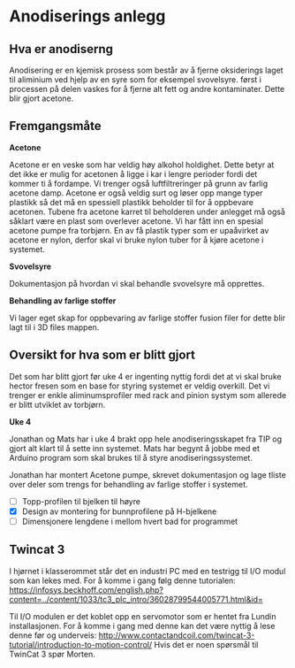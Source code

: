# Anodiserings anlegg

## Hva er anodiserng

Anodisering er en kjemisk prosess som består av å fjerne oksiderings laget til aliminium ved hjelp av en syre som for eksempel svovelsyre. først i processen på delen vaskes for å fjerne alt fett og andre kontaminater. Dette blir gjort acetone.

## Fremgangsmåte

**Acetone**

Acetone er en veske som har veldig høy alkohol holdighet. Dette betyr at det ikke er mulig for acetonen å ligge i kar i lengre perioder fordi det kommer ti å fordampe. Vi trenger også luftfiltreringer på grunn av farlig acetone damp. Acetone er også veldig surt og løser opp mange typer plastikk så det må en spessiell plastikk beholder til for å oppbevare acetonen. Tubene fra acetone karret til beholderen under anlegget må også såklart være en plast som overlever acetone. Vi har fått inn en spesial acetone pumpe fra torbjørn. En av få plastik typer som er upaåvirket av acetone er nylon, derfor skal vi bruke nylon tuber for å kjøre acetone i systemet.

**Svovelsyre**

Dokumentasjon på hvordan vi skal behandle svovelsyre må opprettes.

**Behandling av farlige stoffer**

Vi lager eget skap for oppbevaring av farlige stoffer fusion filer for dette blir lagt til i 3D files mappen.

## Oversikt for hva som er blitt gjort

Det som har blitt gjort før uke 4 er ingenting nyttig fordi det at vi skal bruke hector fresen som en base for styring systemet er veldig overkill. Det vi trenger er enkle aliminumsprofiler med rack and pinion systym som allerede er blitt utviklet av torbjørn.

**Uke 4**

Jonathan og Mats har i uke 4 brakt opp hele anodiseringsskapet fra TIP og gjort alt klart til å sette inn systemet. Mats har begynt å jobbe med et Arduino program som skal brukes til å styre anodiseringssystemet.

Jonathan har montert Acetone pumpe, skrevet dokumentasjon og lage tliste over deler som trengs for behandling av farlige stoffer i systemet.

- [ ] Topp-profilen til bjelken til høyre
- [x] Design av montering for bunnprofilene på H-bjelkene
- [ ] Dimensjonere lengdene i mellom hvert bad for programmet

## Twincat 3

I hjørnet i klasserommet står det en industri PC med en testrigg til I/O modul som kan lekes med. For å komme i gang følg denne tutorialen: https://infosys.beckhoff.com/english.php?content=../content/1033/tc3_plc_intro/36028799544005771.html&id=

Til I/O modulen er det koblet opp en servomotor som er hentet fra Lundin installasjonen. For å komme i gang med denne kan det være nyttig å lese denne før og underveis: http://www.contactandcoil.com/twincat-3-tutorial/introduction-to-motion-control/
Hvis det er noen spørsmål til TwinCat 3 spør Morten.
